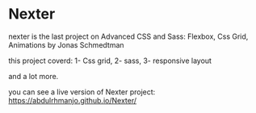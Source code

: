 # Nexter

nexter is the last project on Advanced CSS and Sass: Flexbox, Css Grid, Animations by Jonas Schmedtman

this project coverd:
1- Css grid,
2- sass,
3- responsive layout

and a lot more.

you can see a live version of Nexter project: https://abdulrhmanjo.github.io/Nexter/
